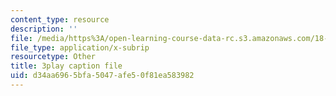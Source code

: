 ```yaml
---
content_type: resource
description: ''
file: /media/https%3A/open-learning-course-data-rc.s3.amazonaws.com/18-06sc-linear-algebra-fall-2011/d34aa6965bfa5047afe50f81ea583982_HEQuN0QELSQ.vtt
file_type: application/x-subrip
resourcetype: Other
title: 3play caption file
uid: d34aa696-5bfa-5047-afe5-0f81ea583982
---
```

